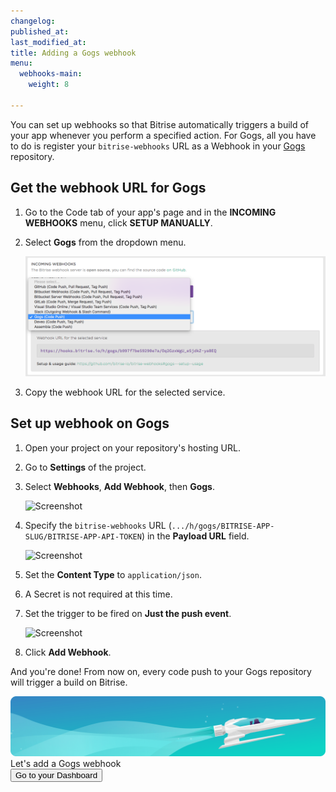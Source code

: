 ```yaml
---
changelog:
published_at:
last_modified_at:
title: Adding a Gogs webhook
menu:
  webhooks-main:
    weight: 8

---
```

You can set up webhooks so that Bitrise automatically triggers a build of your app whenever you perform a specified action. For Gogs, all you have to do is register your `bitrise-webhooks` URL as a Webhook in your [Gogs](https://gogs.io) repository.

## Get the webhook URL for Gogs

1. Go to the Code tab of your app's page and in the **INCOMING WEBHOOKS** menu, click **SETUP MANUALLY**.
2. Select **Gogs** from the dropdown menu.

   ![Screenshot](/img/bitrise-gogs-webhook.png)
3. Copy the webhook URL for the selected service.

## Set up webhook on Gogs

1. Open your project on your repository's hosting URL.
2. Go to **Settings** of the project.
3. Select **Webhooks**, **Add Webhook**, then **Gogs**.

   ![Screenshot](/img/webhooks/gogs-webhook-select.png)
4. Specify the `bitrise-webhooks` URL (`.../h/gogs/BITRISE-APP-SLUG/BITRISE-APP-API-TOKEN`) in the **Payload URL** field.

   ![Screenshot](/img/webhooks/add-webhook-gogs.png)
5. Set the **Content Type** to `application/json`.
6. A Secret is not required at this time.
7. Set the trigger to be fired on **Just the push event**.

   ![Screenshot](/img/webhooks/gogs-webhook-triggered.png)
8. Click **Add Webhook**.

And you're done! From now on, every code push to your Gogs repository will trigger a build on Bitrise.

<div class="banner">
	<img src="/assets/images/banner-bg-888x170.png" style="border: none;">
	<div class="deploy-text">Let's add a Gogs webhook</div>
	<a target="_blank" href="https://app.bitrise.io/dashboard/builds"><button class="button">Go to your Dashboard</button></a>
</div>